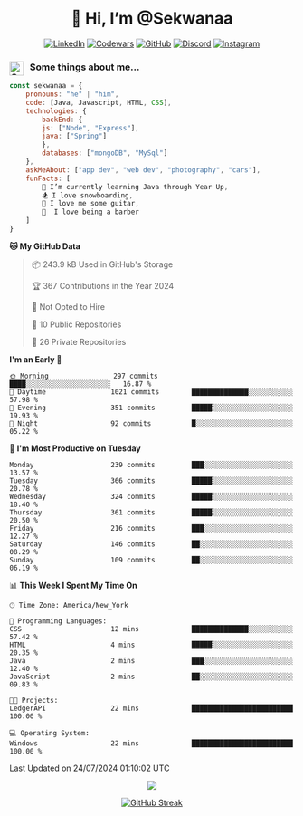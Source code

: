 <h1 align="center" style="font-size = 20px;">👋 Hi, I’m @Sekwanaa</h1>

<div align="center">
	
<a href="https://www.linkedin.com/in/chrisskchia/" target="blank">![LinkedIn](https://img.shields.io/badge/linkedin-%230077B5.svg?style=for-the-badge&logo=linkedin&logoColor=white)</a>
<a href="https://www.codewars.com/users/sekwanaa" target="blank">![Codewars](https://img.shields.io/badge/Codewars-B1361E?style=for-the-badge&logo=codewars&logoColor=grey)</a>
<a href="https://github.com/sekwanaa" target="blank">![GitHub](https://img.shields.io/badge/github-%23121011.svg?style=for-the-badge&logo=github&logoColor=white)</a>
<a href="https://discordapp.com/users/181891769414189056" target="blank">![Discord](https://img.shields.io/badge/Discord-%235865F2.svg?style=for-the-badge&logo=discord&logoColor=white)</a>
<a href="https://www.instagram.com/sekwanaa/" target="blank">![Instagram](https://img.shields.io/badge/Instagram-%23E4405F.svg?style=for-the-badge&logo=Instagram&logoColor=white)</a>

</div>

### <img align="left" alt="Coding" height="25" src="https://media.tenor.com/2aSuT7p_a_UAAAAi/peachcat-cat.gif"> &nbsp; Some things about me...

``` javascript
const sekwanaa = {
	pronouns: "he" | "him",
	code: [Java, Javascript, HTML, CSS],
	technologies: {
		backEnd: {
		js: ["Node", "Express"],
		java: ["Spring"]
		},
		databases: ["mongoDB", "MySql"]
	},
 	askMeAbout: ["app dev", "web dev", "photography", "cars"],
 	funFacts: [
		🌱 I’m currently learning Java through Year Up,
		🏂 I love snowboarding,
		🎸 I love me some guitar,
		💈  I love being a barber
	]
}
```
<!--Github Stats-->

<!--START_SECTION:waka-->
**🐱 My GitHub Data** 

> 📦 243.9 kB Used in GitHub's Storage 
 > 
> 🏆 367 Contributions in the Year 2024
 > 
> 🚫 Not Opted to Hire
 > 
> 📜 10 Public Repositories 
 > 
> 🔑 26 Private Repositories 
 > 
**I'm an Early 🐤** 

```text
🌞 Morning                297 commits         ████░░░░░░░░░░░░░░░░░░░░░   16.87 % 
🌆 Daytime                1021 commits        ██████████████░░░░░░░░░░░   57.98 % 
🌃 Evening                351 commits         █████░░░░░░░░░░░░░░░░░░░░   19.93 % 
🌙 Night                  92 commits          █░░░░░░░░░░░░░░░░░░░░░░░░   05.22 % 
```
📅 **I'm Most Productive on Tuesday** 

```text
Monday                   239 commits         ███░░░░░░░░░░░░░░░░░░░░░░   13.57 % 
Tuesday                  366 commits         █████░░░░░░░░░░░░░░░░░░░░   20.78 % 
Wednesday                324 commits         █████░░░░░░░░░░░░░░░░░░░░   18.40 % 
Thursday                 361 commits         █████░░░░░░░░░░░░░░░░░░░░   20.50 % 
Friday                   216 commits         ███░░░░░░░░░░░░░░░░░░░░░░   12.27 % 
Saturday                 146 commits         ██░░░░░░░░░░░░░░░░░░░░░░░   08.29 % 
Sunday                   109 commits         ██░░░░░░░░░░░░░░░░░░░░░░░   06.19 % 
```


📊 **This Week I Spent My Time On** 

```text
🕑︎ Time Zone: America/New_York

💬 Programming Languages: 
CSS                      12 mins             ██████████████░░░░░░░░░░░   57.42 % 
HTML                     4 mins              █████░░░░░░░░░░░░░░░░░░░░   20.35 % 
Java                     2 mins              ███░░░░░░░░░░░░░░░░░░░░░░   12.40 % 
JavaScript               2 mins              ██░░░░░░░░░░░░░░░░░░░░░░░   09.83 % 

🐱‍💻 Projects: 
LedgerAPI                22 mins             █████████████████████████   100.00 % 

💻 Operating System: 
Windows                  22 mins             █████████████████████████   100.00 % 
```


 Last Updated on 24/07/2024 01:10:02 UTC
<!--END_SECTION:waka-->


<div align="center">
	
![](https://komarev.com/ghpvc/?username=sekwanaa&label=GITHUB-VISITORS&style=for-the-badge&abbreviated=true)

<div>

[![GitHub Streak](https://github-readme-streak-stats.herokuapp.com/?user=sekwanaa)](https://git.io/streak-stats)
 
</div>
 
</div>


<!---
# CERTIFICATES
### Google IT Automation with Python Specialization

>***Coursera --- Issued September 2022***
Online certificate issued by Coursera building skills using Git, Github, and Python

### Google IT Support Certificate
>***Coursera --- Issued November 2021***
Online certificate issued by Coursera building foundational skills including
troubleshooting and customer service, networking, operating systems, system
administration, and security.
--->

<!---
Jiggly-sensation/Jiggly-sensation is a ✨ special ✨ repository because its `README.md` (this file) appears on your GitHub profile.
You can click the Preview link to take a look at your changes.
--->


